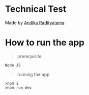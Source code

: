 # Technical Test
Made by [Andika Radityatama](https://www.linkedin.com/in/andikaraditya/)

# How to run the app
>prerequisite
```
Node JS
```

>running the app
```
>npm i
>npm run dev
```